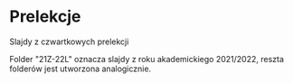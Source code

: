 # Prelekcje
Slajdy z czwartkowych prelekcji

Folder "21Z-22L" oznacza slajdy z roku akademickiego 2021/2022, reszta folderów jest utworzona analogicznie.
